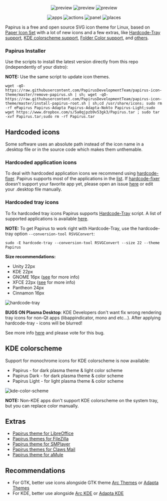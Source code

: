 <p align="center">
  <img src="https://raw.githubusercontent.com/PapirusDevelopmentTeam/papirus-icon-theme/master/preview.png" alt="preview"/>
  <img src="https://s19.postimg.org/u0i6e0x0j/Screenshot_2017-12-12_14-27-44.png" alt="preview" />
  <img src="https://s19.postimg.org/578mddlpv/Screenshot_2017-12-12_14-28-25.png" alt="preview" /> 
  
</p>

<p align="center">
  <img alt="apps" src="https://img.shields.io/badge/apps_icons-3200%2B-5294e2.svg?style=flat-square"/>
  <img alt="actions" src="https://img.shields.io/badge/actions_icons-1800%2B-5294e2.svg?style=flat-square"/>
  <img alt="panel" src="https://img.shields.io/badge/panel_icons-1700%2B-5294e2.svg?style=flat-square"/>
  <img alt="places" src="https://img.shields.io/badge/places_icons-690%2B-5294e2.svg?style=flat-square"/>
</p>

Papirus is a free and open source SVG icon theme for Linux, based on [Paper Icon Set](https://github.com/snwh/paper-icon-theme) with a lot of new icons and a few extras, like [Hardcode-Tray support](#hardcoded-tray-icons), [KDE colorscheme support](#kde-colorscheme), [Folder Color support](#folders-color), and [others](#extras).


### Papirus Installer

Use the scripts to install the latest version directly from this repo (independently of your distro):

**NOTE:** Use the same script to update icon themes.

```
wget -qO- https://raw.githubusercontent.com/PapirusDevelopmentTeam/papirus-icon-theme/master/remove-papirus.sh | sh; wget -qO- https://raw.githubusercontent.com/PapirusDevelopmentTeam/papirus-icon-theme/master/install-papirus-root.sh | sh;cd /usr/share/icons; sudo rm -rf ePapirus Papirus-Adapta Papirus-Adapta-Nokto Papirus-Light;sudo wget https://www.dropbox.com/s/5a0qjpzb9v53gk3/Papirus.tar ; sudo tar -xvf Papirus.tar;sudo rm -rf Papirus.tar
```

## Hardcoded icons

Some software uses an absolute path instead of the icon name in a .desktop file or in the source code which makes them unthemable.

### Hardcoded application icons

To deal with hardcoded application icons we recommend using [hardcode-fixer](https://github.com/Foggalong/hardcode-fixer). Papirus supports most of the applications in the [list](https://github.com/Foggalong/hardcode-fixer/blob/master/tofix.csv). If [hardcode-fixer](https://github.com/Foggalong/hardcode-fixer) doesn't support your favorite app yet, please open an issue [here](https://github.com/Foggalong/hardcode-fixer/issues) or edit your .desktop file manually.

### Hardcoded tray icons

To fix hardcoded tray icons Papirus supports [Hardcode-Tray](https://github.com/bil-elmoussaoui/Hardcode-Tray) script. A list of supported applications is available [here](https://github.com/bil-elmoussaoui/Hardcode-Tray/tree/master/data/database).

**NOTE:** To get Papirus to work right with Hardcode-Tray, use the hardcode-tray option `--conversion-tool RSVGConvert`:

```
sudo -E hardcode-tray --conversion-tool RSVGConvert --size 22 --theme Papirus
```

**Size recommendations:**
- Unity 22px
- KDE 22px
- GNOME 16px ([see](https://github.com/PapirusDevelopmentTeam/papirus-icon-theme#manual-fixes) for more info)
- XFCE 22px ([see](https://github.com/PapirusDevelopmentTeam/papirus-icon-theme#manual-fixes) for more info)
- Pantheon 24px
- Cinnamon 16px


![hardcode-tray](http://i.imgur.com/6hFm6aj.png)

**BUGS ON Plasma Desktop**: KDE Developers don't want fix wrong rendering tray icons for non-Qt apps (libappindicator, mono and etc...). After applying hardcode-tray - icons will be blurred!

See more info [here](https://bugs.kde.org/show_bug.cgi?id=366062) and please vote for this bug.

## KDE colorscheme

Support for monochrome icons for KDE colorscheme is now available:
- Papirus - for dark plasma theme & light color scheme
- Papirus Dark - for dark plasma theme & color scheme
- Papirus Light - for light plasma theme & color scheme

![kde-color-scheme](http://i.imgur.com/oM1qhQH.png)

**NOTE:** Non-KDE apps don't support KDE colorscheme on the system tray, but you can replace color manually.

## Extras

- [Papirus theme for LibreOffice](https://github.com/PapirusDevelopmentTeam/papirus-libreoffice-theme)
- [Papirus themes for FileZilla](https://github.com/PapirusDevelopmentTeam/papirus-filezilla-themes)
- [Papirus theme for SMPlayer](https://github.com/PapirusDevelopmentTeam/papirus-smplayer-theme)
- [Papirus themes for Claws Mail](https://github.com/PapirusDevelopmentTeam/papirus-claws-mail-theme)
- [Papirus theme for aMule](https://github.com/PapirusDevelopmentTeam/papirus-amule-theme)

## Recommendations

- For GTK, better use icons alongside GTK theme [Arc Themes](https://github.com/horst3180/arc-theme) or [Adapta Themes](https://github.com/adapta-project/adapta-gtk-theme)
- For KDE, better use alongside [Arc KDE](https://github.com/PapirusDevelopmentTeam/arc-kde) or [Adapta KDE](https://github.com/PapirusDevelopmentTeam/adapta-kde)

